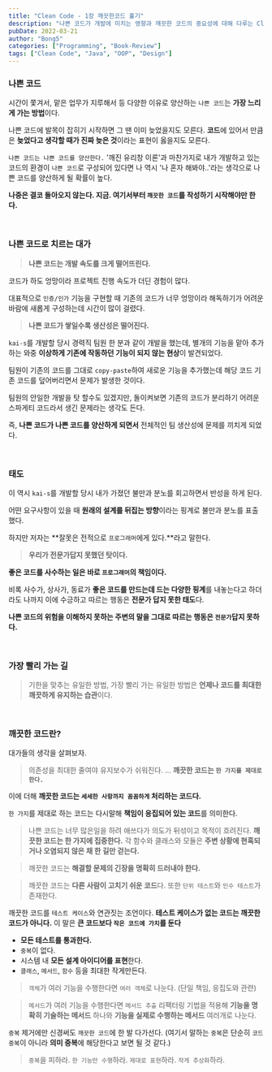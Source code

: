 ```yaml
---
title: "Clean Code - 1장 깨끗한코드 훑기"
description: "나쁜 코드가 개발에 미치는 영향과 깨끗한 코드의 중요성에 대해 다루는 Clean Code 1장 요약"
pubDate: 2022-03-21
author: "Bong5"
categories: ["Programming", "Book-Review"]
tags: ["Clean Code", "Java", "OOP", "Design"]
--- 
```


### 나쁜 코드

시간이 쫓겨서, 맡은 업무가 지루해서 등 다양한 이유로 양산하는 `나쁜 코드`는 **가장 느리게 가는 방법**이다.

나쁜 코드에 발목이 잡히기 시작하면 그 땐 이미 늦었을지도 모른다. **코드**에 있어서 만큼은 **늦었다고 생각할 때가 진짜 늦은 것**이라는 표현이 옳을지도 모른다.

`나쁜 코드는 나쁜 코드를 양산한다.` '깨진 유리창 이론'과 마찬가지로 내가 개발하고 있는 코드의 환경이 `나쁜 코드`로 구성되어 있다면 나 역시 '나 혼자 해봐야..'라는 생각으로 나쁜 코드를 양산하게 될 확률이 높다.

**나중은 결코 돌아오지 않는다. 지금. 여기서부터 `깨끗한 코드`를 작성하기 시작해야만 한다.**

<br>

### 나쁜 코드로 치르는 대가

> **나쁜 코드는 개발 속도를 크게 떨어뜨린다.**
>

코드가 하도 엉망이라 프로젝트 진행 속도가 더딘 경험이 많다.

대표적으로 `인증/인가` 기능을 구현할 때 기존의 코드가 너무 엉망이라 해독하기가 어려운 바람에 새롭게 구성하는데 시간이 많이 걸렸다.

> **나쁜 코드가 쌓일수록 생산성은 떨어진다.**
>

`kai-s`를 개발할 당시 경력직 팀원 한 분과 같이 개발을 했는데, 별개의 기능을 맡아 추가하는 와중 **이상하게 기존에 작동하던 기능이 되지 않는 현상**이 발견되었다.

팀원이 기존의 코드를 그대로 `copy-paste`하여 새로운 기능을 추가했는데 해당 코드 기존 코드를 덮어버리면서 문제가 발생한 것이다.

팀원의 안일한 개발을 탓 할수도 있겠지만, 돌이켜보면 기존의 코드가 분리하기 어려운 스파게티 코드라서 생긴 문제라는 생각도 든다.

즉, **나쁜 코드가 나쁜 코드를 양산하게 되면서** 전체적인 팀 생산성에 문제를 끼치게 되었다.

<br>

### 태도

이 역시 `kai-s`를 개발할 당시 내가 가졌던 불만과 분노를 회고하면서 반성을 하게 된다.

어떤 요구사항이 있을 때 **원래의 설계를 뒤집는 방향**이라는 핑계로 불만과 분노를 표출했다.

하지만 저자는 **잘못은 전적으로 `프로그래머`에게 있다.**라고 말한다.

> **우리가 전문가답지 못했던 탓이다.**
>

**좋은 코드를 사수하는 일은 바로 `프로그래머`의 책임이다.**

비록 사수가, 상사가, 동료가 **좋은 코드를 만드는데 드는 다양한 핑계**를 내놓는다고 하더라도 나까지 이에 수긍하고 따르는 행동은 **전문가 답지 못한 태도**다.

**나쁜 코드의 위험을 이해하지 못하는 주변의 말을 그대로 따르는 행동은 `전문가`답지 못하다.**

<br>

### 가장 빨리 가는 길

> 기한을 맞추는 유일한 방법, 가장 빨리 가는 유일한 방법은 **언제나 코드를 최대한 깨끗하게 유지하는 습관**이다.
>

<br>

### 깨끗한 코드란?

대가들의 생각을 살펴보자.

> 의존성을 최대한 줄여야 유지보수가 쉬워진다. ... **깨끗한 코드는 `한 가지를 제대로 한다.`**
>

이에 더해 **깨끗한 코드는 `세세한 사항까지 꼼꼼하게` 처리하는 코드다.**

`한 가지`를 제대로 하는 코드는 다시말해 **책임이 응집되어 있는 코드**를 의미한다.

> 나쁜 코드는 너무 많은일을 하려 애쓰다가 의도가 뒤섞이고 목적이 흐려진다. **깨끗한 코드는 한 가지에 집중한다.** 각 함수와 클래스와 모듈은 **주변 상황에 현혹되거나 오염되지 않은 채 한 길만 걷는다.**
>

> 깨끗한 코드는 **해결할 문제의 긴장을 명확히 드러내야 한다.**
>

> 깨끗한 코드는 **다른 사람이 고치기 쉬운 코드**다. 또한 `단위 테스트`와 `인수 테스트`가 존재한다.
>

깨끗한 코드를 `테스트 케이스`와 연관짓는 조언이다. **테스트 케이스가 없는 코드는 깨끗한 코드가 아니다.** 이 말은 **큰 코드보다 `작은 코드에 가치`를 둔다**

- **모든 테스트를 통과한다.**
- `중복`이 없다.
- 시스템 내 **모든 설계 아이디어를 표현**한다.
- `클래스`, `메서드`, `함수` 등을 최대한 작게만든다.

> `객체`가 여러 기능을 수행한다면 `여러 객체`로 나눈다. (단일 책임, 응집도와 관련)
>

> `메서드`가 여러 기능을 수행한다면 `메서드 추출` 리팩터링 기법을 적용해 **기능을 명확히 기술하는 메서드** 하나와 **기능을 실제로 수행하는 메서드** 여러개로 나눈다.
>

`중복` 제거에만 신경써도 `깨끗한 코드`에 한 발 다가선다. (여기서 말하는 `중복`은 단순히 `코드 중복`이 아니라 **의미 중복**에 해당한다고 보면 될 것 같다.)

> `중복`을 피하라. `한 기능만 수행`하라. `제대로 표현`하라. `작게 추상화`하라.
>